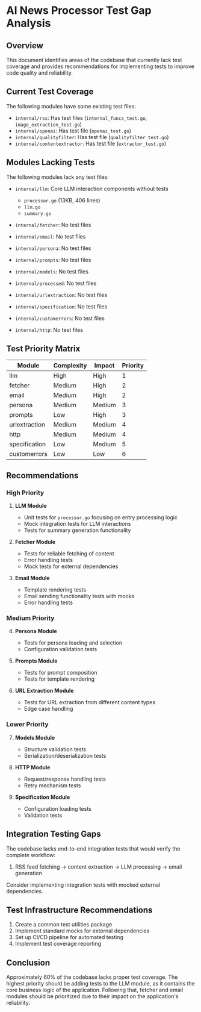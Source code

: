 # AI News Processor Test Gap Analysis

## Overview

This document identifies areas of the codebase that currently lack test coverage and provides recommendations for implementing tests to improve code quality and reliability.

## Current Test Coverage

The following modules have some existing test files:

- `internal/rss`: Has test files (`internal_funcs_test.go`, `image_extraction_test.go`)
- `internal/openai`: Has test file (`openai_test.go`)
- `internal/qualityfilter`: Has test file (`qualityfilter_test.go`)
- `internal/contentextractor`: Has test file (`extractor_test.go`)

## Modules Lacking Tests

The following modules lack any test files:

- `internal/llm`: Core LLM interaction components without tests
  - `processor.go` (13KB, 406 lines)
  - `llm.go`
  - `summary.go`
  
- `internal/fetcher`: No test files

- `internal/email`: No test files

- `internal/persona`: No test files

- `internal/prompts`: No test files

- `internal/models`: No test files

- `internal/processed`: No test files

- `internal/urlextraction`: No test files

- `internal/specification`: No test files

- `internal/customerrors`: No test files

- `internal/http`: No test files

## Test Priority Matrix

| Module | Complexity | Impact | Priority |
|--------|------------|--------|----------|
| llm    | High       | High   | 1        |
| fetcher| Medium     | High   | 2        |
| email  | Medium     | High   | 2        |
| persona| Medium     | Medium | 3        |
| prompts| Low        | High   | 3        |
| urlextraction | Medium | Medium | 4     |
| http   | Medium     | Medium | 4        |
| specification | Low  | Medium | 5       |
| customerrors | Low   | Low    | 6       |

## Recommendations

### High Priority

1. **LLM Module**
   - Unit tests for `processor.go` focusing on entry processing logic
   - Mock integration tests for LLM interactions
   - Tests for summary generation functionality

2. **Fetcher Module**
   - Tests for reliable fetching of content
   - Error handling tests
   - Mock tests for external dependencies

3. **Email Module**
   - Template rendering tests
   - Email sending functionality tests with mocks
   - Error handling tests

### Medium Priority

4. **Persona Module**
   - Tests for persona loading and selection
   - Configuration validation tests

5. **Prompts Module**
   - Tests for prompt composition
   - Tests for template rendering

6. **URL Extraction Module**
   - Tests for URL extraction from different content types
   - Edge case handling

### Lower Priority

7. **Models Module**
   - Structure validation tests
   - Serialization/deserialization tests

8. **HTTP Module**
   - Request/response handling tests
   - Retry mechanism tests

9. **Specification Module**
   - Configuration loading tests
   - Validation tests

## Integration Testing Gaps

The codebase lacks end-to-end integration tests that would verify the complete workflow:

1. RSS feed fetching → content extraction → LLM processing → email generation

Consider implementing integration tests with mocked external dependencies.

## Test Infrastructure Recommendations

1. Create a common test utilities package
2. Implement standard mocks for external dependencies
3. Set up CI/CD pipeline for automated testing
4. Implement test coverage reporting

## Conclusion

Approximately 60% of the codebase lacks proper test coverage. The highest priority should be adding tests to the LLM module, as it contains the core business logic of the application. Following that, fetcher and email modules should be prioritized due to their impact on the application's reliability. 